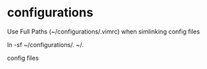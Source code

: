 configurations
==============

Use Full Paths  (~/configurations/.vimrc) when simlinking config files

ln -sf ~/configurations/.<foo> ~/.<foo>

config files
